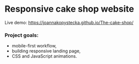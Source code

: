 # Responsive cake shop website

Live demo: https://joannakopystecka.github.io/The-cake-shop/

### Project goals:
- mobile-first workflow,
- building responsive landing page,
- CSS and JavaScript animations.

